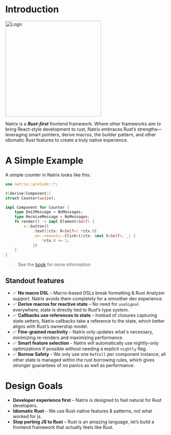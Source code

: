 # Introduction

<img src="https://github.com/vivax3794/natrix/raw/master/assets/logo.png" alt="Logo" width="300" height="300">

Natrix is a ***Rust-first*** frontend framework. Where other frameworks aim to bring React-style development to rust, Natrix embraces Rust’s strengths—leveraging smart pointers, derive macros, the builder pattern, and other idiomatic Rust features to create a truly native experience.

# A Simple Example
A simple counter in Natrix looks like this: 
```rust
use natrix::prelude::*;

#[derive(Component)]
struct Counter(usize);

impl Component for Counter {
    type EmitMessage = NoMessages;
    type ReceiveMessage = NoMessages;
    fn render() -> impl Element<Self> {
        e::button()
            .text(|ctx: R<Self>| *ctx.0)
            .on::<events::Click>(|ctx: &mut S<Self>, _| {
                *ctx.0 += 1;
            })
    }
}
```
> See the [book](TODO) for more information

## Standout features
* ✅ **No macro DSL** – Macro-based DSLs break formatting & Rust Analyzer support. Natrix avoids them completely for a smoother dev experience.
* ✅ **Derive macros for reactive state** – No need for `useSignal` everywhere, state is directly tied to Rust’s type system.
* ✅ **Callbacks use references to state** – Instead of closures capturing state setters, Natrix callbacks take a reference to the state, which better aligns with Rust’s ownership model.
* ✅ **Fine-grained reactivity** – Natrix only updates what's necessary, minimizing re-renders and maximizing performance.
* ✅ **Smart feature selection** - Natrix will automatically use nightly-only optimizations if possible without needing a explicit `nightly` flag.
* ✅ **Borrow Safety** - We only use one `RefCell` per component instance, all other state is managed within the rust borrowing rules, which gives stronger guarantees of no panics as well as performance. 

# Design Goals
* **Developer experience first** – Natrix is designed to feel natural for Rust developers.
* **Idiomatic Rust** – We use Rust-native features & patterns, not what worked for js.
* **Stop porting JS to Rust** – Rust is an amazing language, let’s build a frontend framework that actually feels like Rust.
